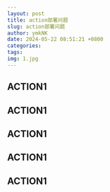 ```yaml
---
layout: post
title: action部署问题
slug: action部署问题
author: ymkNK
date: 2024-05-22 08:51:21 +0800
categories: 
tags: 
img: 1.jpg
---
```



## ACTION1
## ACTION1
## ACTION1
## ACTION1
## ACTION1
